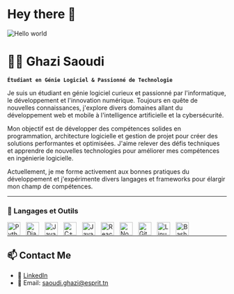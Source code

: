 # Hey there :wave:

<img src="https://raw.githubusercontent.com/sagar-viradiya/sagar-viradiya/master/resources/banner.png" alt="Hello world">



# 🏄‍♂️ Ghazi Saoudi  

**`Étudiant en Génie Logiciel & Passionné de Technologie`**  

Je suis un étudiant en génie logiciel curieux et passionné par l'informatique, le développement et l'innovation numérique. Toujours en quête de nouvelles connaissances, j'explore divers domaines allant du développement web et mobile à l'intelligence artificielle et la cybersécurité.  

Mon objectif est de développer des compétences solides en programmation, architecture logicielle et gestion de projet pour créer des solutions performantes et optimisées. J'aime relever des défis techniques et apprendre de nouvelles technologies pour améliorer mes compétences en ingénierie logicielle.  

Actuellement, je me forme activement aux bonnes pratiques du développement et j'expérimente divers langages et frameworks pour élargir mon champ de compétences.  

---

### 🧰 Langages et Outils  

<img align="left" alt="Python" width="30px" style="padding-right:10px;" src="https://cdn.jsdelivr.net/gh/devicons/devicon/icons/python/python-plain.svg" />  
<img align="left" alt="Django" width="30px" style="padding-right:10px;" src="https://cdn.jsdelivr.net/gh/devicons/devicon/icons/django/django-plain.svg" />  
<img align="left" alt="Java" width="30px" style="padding-right:10px;" src="https://cdn.jsdelivr.net/gh/devicons/devicon/icons/java/java-original.svg" />  
<img align="left" alt="C++" width="30px" style="padding-right:10px;" src="https://cdn.jsdelivr.net/gh/devicons/devicon/icons/cplusplus/cplusplus-line.svg" />  
<img align="left" alt="JavaScript" width="30px" style="padding-right:10px;" src="https://cdn.jsdelivr.net/gh/devicons/devicon/icons/javascript/javascript-plain.svg" />  
<img align="left" alt="React" width="30px" style="padding-right:10px;" src="https://cdn.jsdelivr.net/gh/devicons/devicon/icons/react/react-original.svg" />  
<img align="left" alt="NodeJS" width="30px" style="padding-right:10px;" src="https://cdn.jsdelivr.net/gh/devicons/devicon/icons/nodejs/nodejs-original.svg" />  
<img align="left" alt="Git" width="30px" style="padding-right:10px;" src="https://cdn.jsdelivr.net/gh/devicons/devicon/icons/git/git-original.svg" />  
<img align="left" alt="Linux" width="30px" style="padding-right:10px;" src="https://cdn.jsdelivr.net/gh/devicons/devicon/icons/linux/linux-original.svg" />  
<img align="left" alt="Bash" width="30px" style="padding-right:10px;" src="https://cdn.jsdelivr.net/gh/devicons/devicon/icons/bash/bash-original.svg" />  

<br />  

---
## 📫 Contact Me
- 🔗 [LinkedIn](https://www.linkedin.com/in/ghazi-saoudi-5b6086271/)
- 📧 Email: saoudi.ghazi@esprit.tn



